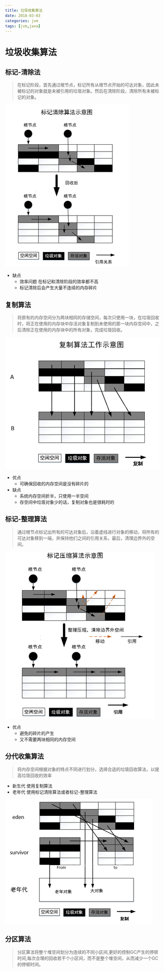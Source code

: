 ```yaml
---
title: 垃圾收集算法
date: 2018-03-03
categories: jvm
tags: [jvm,java]
---
```

# 垃圾收集算法
## 标记-清除法
> 在标记阶段，首先通过根节点，标记所有从根节点开始的可达对象，因此未被标记的对象就是未被引用的垃圾对象。然后在清除阶段，清除所有未被标记的对象。

![](/img/jvm/20170114203544552.png "标记-清除法")

- 缺点
   - 效率问题 在标记和清除阶段的效率都不高
   - 标记清除后会产生大量不连续的内存碎片

## 复制算法
> 将原有的内存空间分为两块相同的存储空间，每次只使用一块，在垃圾回收时，将正在使用的内存块中存活对象复制到未使用的那一块内存空间中，之后清除正在使用的内存块中的所有对象，完成垃圾回收。

![](/img/jvm/20170114203745073.png "复制算法")

- 优点
   - 可确保回收的内存空间是没有碎片的
- 缺点
   - 系统内存空间折半，只使用一半空间
   - 存空间中垃圾对象少的话，复制对象也是很耗时的


## 标记-整理算法
> 通过根节点标记出所有的可达对象后，沿着虚线进行对象的移动，将所有的可达对象移到一端，并保持他们之间的引用关系，最后，清理边界外的空间。

![](/img/jvm/20170114213850833.png "标记-整理")

- 优点
  - 避免的碎片的产生
  - 又不需要两块相同的内存空间


## 分代收集算法
> 将内存空间根据对象的特点不同进行划分，选择合适的垃圾回收算法，以提高垃圾回收的效率

- 新生代  使用复制算法
- 老年代  使用标记清除算法或者标记-整理算法

![](/img/jvm/20170114212325980.png "分代收集算法")


## 分区算法
> 分区算法将整个堆空间划分为连续的不同小区间,更好的控制GC产生的停顿时间,每次合理的回收若干个小区间，而不是整个堆空间，从而减少一个GC的停顿时间。
